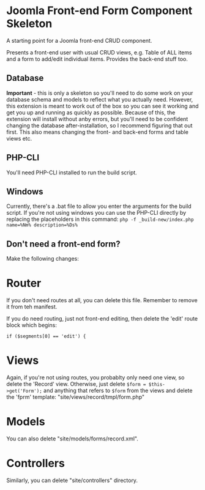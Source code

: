 Joomla Front-end Form Component Skeleton
========================================

A starting point for a Joomla front-end CRUD component.

Presents a front-end user with usual CRUD views, e.g. Table of ALL items and a form to add/edit individual items.
Provides the back-end stuff too.

Database
--------

**Important** - this is only a skeleton so you'll need to do some work on your database schema and models to reflect what you actually need.
However, this extension is meant to work out of the box so you can see it working and get you up and running as quickly as possible.
Because of this, the extension will install without anby errors, but you'll need to be confident changing the database after-installation, so I recommend figuring that out first.
This also means changing the front- and back-end forms and table views etc.


PHP-CLI
-------

You'll need PHP-CLI installed to run the build script.


Windows
-------

Currently, there's a .bat file to allow you enter the arguments for the build script.
If you're not using windows you can use the PHP-CLI directly by replacing the placeholders in  this command:
`php -f _build-new/index.php name=%Nm% description=%Ds%`


Don't need a front-end form?
----------------------------

Make the following changes:


Router
======

If you don't need routes at all, you can delete this file. Remember to remove it from teh manifest.

If you do need routing, just not front-end editing, then delete the 'edit' route block which begins:

`if ($segments[0] == 'edit') {`


Views
=====

Again, if you're not using routes, you probablty only need one view, so delete the 'Record' view.
Otherwise, just delete `$form = $this->get('Form');` and anything that refers to `$form` from the 
views and delete the 'fprm' template: "site/views/record/tmpl/form.php"

Models
======

You can also delete "site/models/forms/record.xml".

Controllers
===========

Similarly, you can delete "site/controllers" directory.
